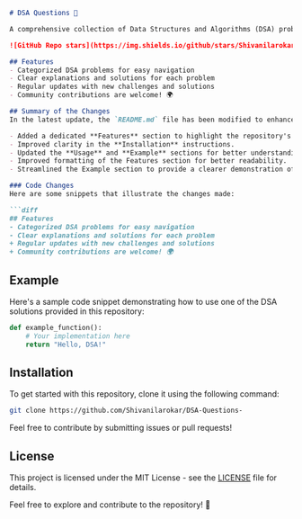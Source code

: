 ```markdown
# DSA Questions 🤖

A comprehensive collection of Data Structures and Algorithms (DSA) problems to help developers and learners practice and enhance their coding skills through a variety of algorithmic challenges.

![GitHub Repo stars](https://img.shields.io/github/stars/Shivanilarokar/DSA-Questions-) ![GitHub forks](https://img.shields.io/github/forks/Shivanilarokar/DSA-Questions-) ![GitHub issues](https://img.shields.io/github/issues/Shivanilarokar/DSA-Questions-)

## Features
- Categorized DSA problems for easy navigation
- Clear explanations and solutions for each problem
- Regular updates with new challenges and solutions
- Community contributions are welcome! 🌍

## Summary of the Changes
In the latest update, the `README.md` file has been modified to enhance clarity and organization. The changes include:

- Added a dedicated **Features** section to highlight the repository's offerings.
- Improved clarity in the **Installation** instructions.
- Updated the **Usage** and **Example** sections for better understanding.
- Improved formatting of the Features section for better readability.
- Streamlined the Example section to provide a clearer demonstration of usage.

### Code Changes
Here are some snippets that illustrate the changes made:

```diff
## Features
- Categorized DSA problems for easy navigation
- Clear explanations and solutions for each problem
+ Regular updates with new challenges and solutions
+ Community contributions are welcome! 🌍
```

## Example
Here's a sample code snippet demonstrating how to use one of the DSA solutions provided in this repository:

```python
def example_function():
    # Your implementation here
    return "Hello, DSA!"
```

## Installation
To get started with this repository, clone it using the following command:

```bash
git clone https://github.com/Shivanilarokar/DSA-Questions-
```

Feel free to contribute by submitting issues or pull requests!

## License
This project is licensed under the MIT License - see the [LICENSE](LICENSE) file for details.

Feel free to explore and contribute to the repository! 🚀
```